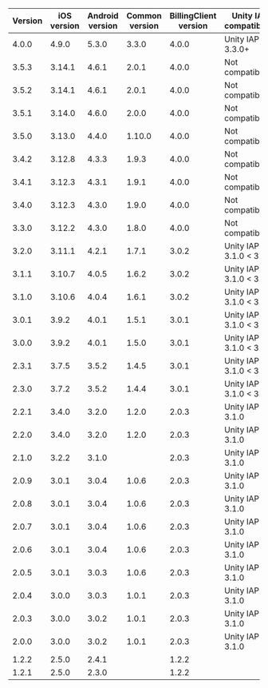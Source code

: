 | Version | iOS version | Android version | Common version | BillingClient version | Unity IAP compatibility  |
|---------|-------------|-----------------|----------------|-----------------------|--------------------------|
| 4.0.0   | 4.9.0       | 5.3.0           | 3.3.0          | 4.0.0                 | Unity IAP 3.3.0+         |
| 3.5.3   | 3.14.1      | 4.6.1           | 2.0.1          | 4.0.0                 | Not compatible           |
| 3.5.2   | 3.14.1      | 4.6.1           | 2.0.1          | 4.0.0                 | Not compatible           |
| 3.5.1   | 3.14.0      | 4.6.0           | 2.0.0          | 4.0.0                 | Not compatible           |
| 3.5.0   | 3.13.0      | 4.4.0           | 1.10.0         | 4.0.0                 | Not compatible           |
| 3.4.2   | 3.12.8      | 4.3.3           | 1.9.3          | 4.0.0                 | Not compatible           |
| 3.4.1   | 3.12.3      | 4.3.1           | 1.9.1          | 4.0.0                 | Not compatible           |
| 3.4.0   | 3.12.3      | 4.3.0           | 1.9.0          | 4.0.0                 | Not compatible           |
| 3.3.0   | 3.12.2      | 4.3.0           | 1.8.0          | 4.0.0                 | Not compatible           |
| 3.2.0   | 3.11.1      | 4.2.1           | 1.7.1          | 3.0.2                 | Unity IAP 3.1.0 < 3.3.0  |
| 3.1.1   | 3.10.7      | 4.0.5           | 1.6.2          | 3.0.2                 | Unity IAP 3.1.0 < 3.3.0  |
| 3.1.0   | 3.10.6      | 4.0.4           | 1.6.1          | 3.0.2                 | Unity IAP 3.1.0 < 3.3.0  |
| 3.0.1   | 3.9.2       | 4.0.1           | 1.5.1          | 3.0.1                 | Unity IAP 3.1.0 < 3.3.0  |
| 3.0.0   | 3.9.2       | 4.0.1           | 1.5.0          | 3.0.1                 | Unity IAP 3.1.0 < 3.3.0  |
| 2.3.1   | 3.7.5       | 3.5.2           | 1.4.5          | 3.0.1                 | Unity IAP 3.1.0 < 3.3.0  |
| 2.3.0   | 3.7.2       | 3.5.2           | 1.4.4          | 3.0.1                 | Unity IAP 3.1.0 < 3.3.0  |
| 2.2.1   | 3.4.0       | 3.2.0           | 1.2.0          | 2.0.3                 | Unity IAP < 3.1.0        |
| 2.2.0   | 3.4.0       | 3.2.0           | 1.2.0          | 2.0.3                 | Unity IAP < 3.1.0        |
| 2.1.0   | 3.2.2       | 3.1.0           |                | 2.0.3                 | Unity IAP < 3.1.0        |
| 2.0.9   | 3.0.1       | 3.0.4           | 1.0.6          | 2.0.3                 | Unity IAP < 3.1.0        |
| 2.0.8   | 3.0.1       | 3.0.4           | 1.0.6          | 2.0.3                 | Unity IAP < 3.1.0        |
| 2.0.7   | 3.0.1       | 3.0.4           | 1.0.6          | 2.0.3                 | Unity IAP < 3.1.0        |
| 2.0.6   | 3.0.1       | 3.0.4           | 1.0.6          | 2.0.3                 | Unity IAP < 3.1.0        |
| 2.0.5   | 3.0.1       | 3.0.3           | 1.0.6          | 2.0.3                 | Unity IAP < 3.1.0        |
| 2.0.4   | 3.0.0       | 3.0.3           | 1.0.1          | 2.0.3                 | Unity IAP < 3.1.0        |
| 2.0.3   | 3.0.0       | 3.0.2           | 1.0.1          | 2.0.3                 | Unity IAP < 3.1.0        |
| 2.0.0   | 3.0.0       | 3.0.2           | 1.0.1          | 2.0.3                 | Unity IAP < 3.1.0        |
| 1.2.2   | 2.5.0       | 2.4.1           |                | 1.2.2                 |                          |
| 1.2.1   | 2.5.0       | 2.3.0           |                | 1.2.2                 |                          |
